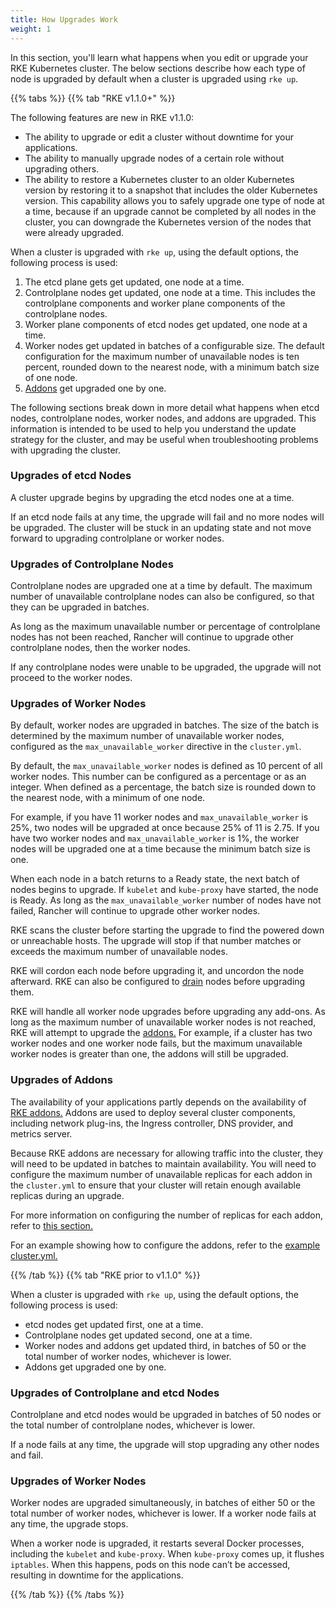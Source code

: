 ```yaml
---
title: How Upgrades Work
weight: 1
---
```


In this section, you'll learn what happens when you edit or upgrade your RKE Kubernetes cluster. The below sections describe how each type of node is upgraded by default when a cluster is upgraded using `rke up`.

{{% tabs %}}
{{% tab "RKE v1.1.0+" %}}

The following features are new in RKE v1.1.0:

- The ability to upgrade or edit a cluster without downtime for your applications.
- The ability to manually upgrade nodes of a certain role without upgrading others.
- The ability to restore a Kubernetes cluster to an older Kubernetes version by restoring it to a snapshot that includes the older Kubernetes version. This capability allows you to safely upgrade one type of node at a time, because if an upgrade cannot be completed by all nodes in the cluster, you can downgrade the Kubernetes version of the nodes that were already upgraded.

When a cluster is upgraded with `rke up`, using the default options, the following process is used:

1. The etcd plane gets get updated, one node at a time.
1. Controlplane nodes get updated, one node at a time. This includes the controlplane components and worker plane components of the controlplane nodes.
1. Worker plane components of etcd nodes get updated, one node at a time.
1. Worker nodes get updated in batches of a configurable size. The default configuration for the maximum number of unavailable nodes is ten percent, rounded down to the nearest node, with a minimum batch size of one node.
1. [Addons]({{<baseurl>}}/rke/latest/en/config-options/add-ons/) get upgraded one by one.

The following sections break down in more detail what happens when etcd nodes, controlplane nodes, worker nodes, and addons are upgraded. This information is intended to be used to help you understand the update strategy for the cluster, and may be useful when troubleshooting problems with upgrading the cluster.

### Upgrades of etcd Nodes

A cluster upgrade begins by upgrading the etcd nodes one at a time.

If an etcd node fails at any time, the upgrade will fail and no more nodes will be upgraded. The cluster will be stuck in an updating state and not move forward to upgrading controlplane or worker nodes.

### Upgrades of Controlplane Nodes

Controlplane nodes are upgraded one at a time by default. The maximum number of unavailable controlplane nodes can also be configured, so that they can be upgraded in batches.

As long as the maximum unavailable number or percentage of controlplane nodes has not been reached, Rancher will continue to upgrade other controlplane nodes, then the worker nodes.

If any controlplane nodes were unable to be upgraded, the upgrade will not proceed to the worker nodes.

### Upgrades of Worker Nodes

By default, worker nodes are upgraded in batches. The size of the batch is determined by the maximum number of unavailable worker nodes, configured as the `max_unavailable_worker` directive in the `cluster.yml`.

By default, the `max_unavailable_worker` nodes is defined as 10 percent of all worker nodes. This number can be configured as a percentage or as an integer. When defined as a percentage, the batch size is rounded down to the nearest node, with a minimum of one node.

For example, if you have 11 worker nodes and `max_unavailable_worker` is 25%, two nodes will be upgraded at once because 25% of 11 is 2.75. If you have two worker nodes and `max_unavailable_worker` is 1%, the worker nodes will be upgraded one at a time because the minimum batch size is one.

When each node in a batch returns to a Ready state, the next batch of nodes begins to upgrade. If `kubelet` and `kube-proxy` have started, the node is Ready. As long as the `max_unavailable_worker` number of nodes have not failed, Rancher will continue to upgrade other worker nodes.

RKE scans the cluster before starting the upgrade to find the powered down or unreachable hosts. The upgrade will stop if that number matches or exceeds the maximum number of unavailable nodes.

RKE will cordon each node before upgrading it, and uncordon the node afterward. RKE can also be configured to [drain](https://kubernetes.io/docs/tasks/administer-cluster/safely-drain-node/) nodes before upgrading them. 

RKE will handle all worker node upgrades before upgrading any add-ons. As long as the maximum number of unavailable worker nodes is not reached, RKE will attempt to upgrade the [addons.](#upgrades-of-addons) For example, if a cluster has two worker nodes and one worker node fails, but the maximum unavailable worker nodes is greater than one, the addons will still be upgraded.

### Upgrades of Addons

The availability of your applications partly depends on the availability of [RKE addons.]({{<baseurl>}}/rke/latest/en/config-options/add-ons/) Addons are used to deploy several cluster components, including network plug-ins, the Ingress controller, DNS provider, and metrics server.

Because RKE addons are necessary for allowing traffic into the cluster, they will need to be updated in batches to maintain availability. You will need to configure the maximum number of unavailable replicas for each addon in the `cluster.yml` to ensure that your cluster will retain enough available replicas during an upgrade.

For more information on configuring the number of replicas for each addon, refer to [this section.](#replicas-for-rke-addons)

For an example showing how to configure the addons, refer to the [example cluster.yml.]({{<baseurl>}}rke/latest/en/upgrades/configuring-strategy/#example-cluster-yml)

{{% /tab %}}
{{% tab "RKE prior to v1.1.0" %}}

When a cluster is upgraded with `rke up`, using the default options, the following process is used:

- etcd nodes get updated first, one at a time.
- Controlplane nodes get updated second, one at a time.
- Worker nodes and addons get updated third, in batches of 50 or the total number of worker nodes, whichever is lower.
- Addons get upgraded one by one.

### Upgrades of Controlplane and etcd Nodes

Controlplane and etcd nodes would be upgraded in batches of 50 nodes or the total number of controlplane nodes, whichever is lower.

If a node fails at any time, the upgrade will stop upgrading any other nodes and fail.

### Upgrades of Worker Nodes

Worker nodes are upgraded simultaneously, in batches of either 50 or the total number of worker nodes, whichever is lower. If a worker node fails at any time, the upgrade stops.

When a worker node is upgraded, it restarts several Docker processes, including the `kubelet` and `kube-proxy`. When `kube-proxy` comes up, it flushes `iptables`. When this happens, pods on this node can’t be accessed, resulting in downtime for the applications.

{{% /tab %}}
{{% /tabs %}}
